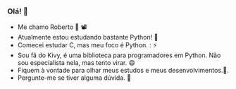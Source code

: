 ### Olá! 👋

- Me chamo Roberto 🤭 📽️
- Atualmente estou estudando bastante Python! 💌
- Comecei estudar C, mas meu foco é Python. : ⚡
- Sou fã do Kivy, é uma biblioteca para programadores em Python. Não sou especialista nela, mas tento virar. 😄
- Fiquem à vontade para olhar meus estudos e meus desenvolvimentos.🔭.
- Pergunte-me se tiver alguma dúvida. 💬

<!--
**robertoweller/robertoweller** is a ✨ _special_ ✨ repository because its `README.md` (this file) appears on your GitHub profile.

Here are some ideas to get you started:

- 🔭 I’m currently working on ...
- 🌱 I’m currently learning ...
- 👯 I’m looking to collaborate on ...
- 🤔 I’m looking for help with ...
- 💬 Ask me about ...
- 📫 How to reach me: ...
- 😄 Pronouns: ...
- ⚡ Fun fact: ...
-->
